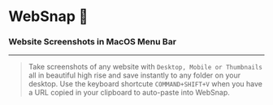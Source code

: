 # WebSnap  🦄
### Website Screenshots in MacOS Menu Bar
-----

> Take screenshots of any website with `Desktop, Mobile or Thumbnails` all in beautiful high rise and save instantly to any folder on your desktop. Use the keyboard shortcute `COMMAND+SHIFT+V` when you have a URL copied in your clipboard to auto-paste into WebSnap.